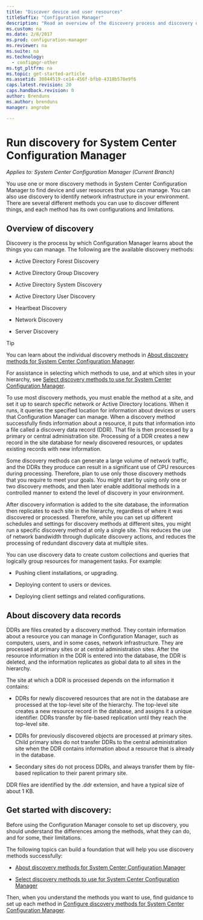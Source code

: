 ```yaml
---
title: "Discover device and user resources"
titleSuffix: "Configuration Manager"
description: "Read an overview of the discovery process and discovery data records."
ms.custom: na
ms.date: 2/8/2017
ms.prod: configuration-manager
ms.reviewer: na
ms.suite: na
ms.technology:
  - configmgr-other
ms.tgt_pltfrm: na
ms.topic: get-started-article
ms.assetid: 30844519-ce14-456f-bfb8-4318b578e9f6
caps.latest.revision: 20
caps.handback.revision: 0
author: Brenduns
ms.author: brenduns
manager: angrobe

---
```

# Run discovery for System Center Configuration Manager

*Applies to: System Center Configuration Manager (Current Branch)*

You use one or more discovery methods in System Center Configuration Manager to find device and user resources that you can manage. You can also use discovery to identify network infrastructure in your environment. There are several different methods you can use to discover different things, and each method has its own configurations and limitations.  

## Overview of discovery  
 Discovery is the process by which Configuration Manager learns about the things you can manage. The following are the available discovery methods:  

-   Active Directory Forest Discovery  

-   Active Directory Group Discovery  

-   Active Directory System Discovery  

-   Active Directory User Discovery  

-   Heartbeat Discovery  

-   Network Discovery  

-   Server Discovery  

> [!TIP]  
>  You can learn about the individual discovery methods in [About discovery methods for System Center Configuration Manager](../../../../core/servers/deploy/configure/about-discovery-methods.md).  
>   
>  For assistance in selecting which methods to use, and at which sites in your hierarchy, see [Select discovery methods to use for System Center Configuration Manager](../../../../core/servers/deploy/configure/select-discovery-methods-to-use.md).  

 To use most discovery methods, you must enable the method at a site, and set it up to search specific network or Active Directory locations. When it runs, it queries the specified location for information about devices or users that Configuration Manager can manage. When a discovery method successfully finds information about a resource, it puts that information into a file called a discovery data record (DDR). That file is then processed by a primary or central administration site. Processing of a DDR creates a new record in the site database for newly discovered resources, or updates existing records with new information.  

 Some discovery methods can generate a large volume of network traffic, and the DDRs they produce can result in a significant use of CPU resources during processing. Therefore, plan to use only those discovery methods that you require to meet your goals. You might start by using  only one or two discovery methods, and then later enable additional methods in a controlled manner to extend the level of discovery in your environment.  

 After discovery information is added to the site database, the information then replicates to each site in the hierarchy, regardless of where it was discovered or processed. Therefore, while you can set up different schedules and settings for discovery methods at different sites, you might run a specific discovery method at only a single site. This reduces the use of network bandwidth through duplicate discovery actions, and reduces the  processing of redundant discovery data at multiple sites.  

 You can use discovery data to create custom collections and queries that logically group resources for management tasks. For example:  

-   Pushing client installations, or upgrading.  

-   Deploying content to users or devices.  

-   Deploying client settings and related configurations.

##  <a name="BKMK_DDRs"></a> About discovery data records  
 DDRs are files created by a discovery method. They contain information about a resource you can manage in Configuration Manager, such as computers, users, and in some cases, network infrastructure. They are processed at primary sites or at central administration sites. After the resource information in the DDR is entered into the database, the DDR is deleted, and the information replicates as global data to all sites in the hierarchy.  

 The site at which a DDR is processed depends on the information it contains:  

-   DDRs for newly discovered resources that are not in the database are processed at the top-level site of the hierarchy. The top-level site creates a new resource record in the database, and assigns it a unique identifier. DDRs transfer by file-based replication until they reach the top-level site.  

-   DDRs for previously discovered objects are processed at primary sites. Child primary sites do not transfer DDRs to the central administration site when the DDR contains information about a resource that is already in the database.  

-   Secondary sites do not process DDRs, and always transfer them by file-based replication to their parent primary site.  

DDR files are identified by the .ddr extension, and have a typical size of about 1 KB.  

## Get started with discovery:  
 Before using the Configuration Manager console to set up discovery, you should understand the differences among the methods, what they can do, and for some, their limitations.  

The following topics can build a foundation that will help you use discovery methods successfully:  

-   [About discovery methods for System Center Configuration Manager](../../../../core/servers/deploy/configure/about-discovery-methods.md)  

-   [Select discovery methods to use for System Center Configuration Manager](../../../../core/servers/deploy/configure/select-discovery-methods-to-use.md)  

Then, when you understand the methods you want to use, find guidance to set up each method in [Configure discovery methods for System Center Configuration Manager](../../../../core/servers/deploy/configure/configure-discovery-methods.md).  
